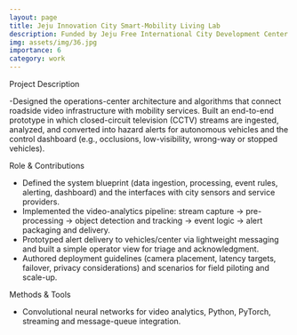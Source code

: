 ```yaml
---
layout: page
title: Jeju Innovation City Smart-Mobility Living Lab
description: Funded by Jeju Free International City Development Center
img: assets/img/36.jpg
importance: 6
category: work
---
```


Project Description 

-Designed the operations-center architecture and algorithms that connect roadside video infrastructure with mobility services. Built an end-to-end prototype in which closed-circuit television (CCTV) streams are ingested, analyzed, and converted into hazard alerts for autonomous vehicles and the control dashboard (e.g., occlusions, low-visibility, wrong-way or stopped vehicles).

Role & Contributions 

- Defined the system blueprint (data ingestion, processing, event rules, alerting, dashboard) and the interfaces with city sensors and service providers.
- Implemented the video-analytics pipeline: stream capture → pre-processing → object detection and tracking → event logic → alert packaging and delivery.
- Prototyped alert delivery to vehicles/center via lightweight messaging and built a simple operator view for triage and acknowledgment.
- Authored deployment guidelines (camera placement, latency targets, failover, privacy considerations) and scenarios for field piloting and scale-up.

Methods & Tools 

- Convolutional neural networks for video analytics, Python, PyTorch, streaming and message-queue integration.
